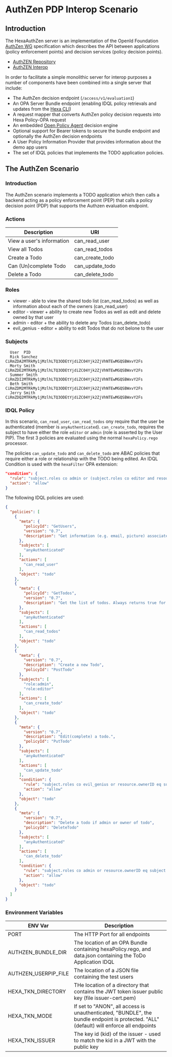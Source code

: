 # AuthZen PDP Interop Scenario

## Introduction

The HexaAuthZen server is an implementation of the OpenId Foundation [AuthZen WG](https://openid.net/wg/authzen/) specification which describes the API
between applications (policy enforcement points) and decision services (policy decision points). 
* [AuthZEN Repository](https://github.com/openid/authzen)
* [AuthZEN Interop](https://authzen-interop.net/docs/intro/)

In order to facilitate a simple monolithic server for interop purposes a number of components have been combined into
a single server that include:
* The AuthZen decision endpoint (`/access/v1/evaluation1`)
* An OPA Server Bundle endpoint (enabling IDQL policy retrievals and updates from the [Hexa CLI](https://github.com/hexa-org/policy-mapper/blob/main/docs/HexaAdmin.md))
* A request mapper that converts AuthZen policy decision requests into Hexa Policy-OPA request
* An embedded [Open Policy Agent](https://www.openpolicyagent.org) decision engine
* Optional support for Bearer tokens to secure the bundle endpoint and optionally the AuthZen decision endpoints
* A User Policy Information Provider that provides information about the demo app users
* The set of IDQL policies that implements the TODO application policies.

## The AuthZen Scenario

### Introduction
The AuthZen scenario implements a TODO application which then calls a backend acting as a policy enforcement point (PEP) that
calls a policy decision point (PDP) that supports the Authzen evaluation endpoint.

### Actions

| Description               | URI             |
|---------------------------|-----------------|
| View a user's information | can_read_user   |
| View all Todos            | can_read_todos  |
| Create a Todo             | can_create_todo |
| Can (Un)complete Todo     | can_update_todo |
| Delete a Todo             | can_delete_todo |

### Roles

- viewer - able to view the shared todo list (can_read_todos) as well as information about each of the owners (can_read_user)
- editor - viewer + ability to create new Todos as well as edit and delete owned by that user
- admin - editor + the ability to delete any Todos (can_delete_todo)
- evil_genius - editor + ability to edit Todos that do not belone to the user

### Subjects

```text
  User	PID
  Rick Sanchez	CiRmZDA2MTRkMy1jMzlhLTQ3ODEtYjdiZC04Yjk2ZjVhNTEwMGQSBWxvY2Fs
  Morty Smith	CiRmZDE2MTRkMy1jMzlhLTQ3ODEtYjdiZC04Yjk2ZjVhNTEwMGQSBWxvY2Fs
  Summer Smith	CiRmZDI2MTRkMy1jMzlhLTQ3ODEtYjdiZC04Yjk2ZjVhNTEwMGQSBWxvY2Fs
  Beth Smith	CiRmZDM2MTRkMy1jMzlhLTQ3ODEtYjdiZC04Yjk2ZjVhNTEwMGQSBWxvY2Fs
  Jerry Smith	CiRmZDQ2MTRkMy1jMzlhLTQ3ODEtYjdiZC04Yjk2ZjVhNTEwMGQSBWxvY2Fs
```

### IDQL Policy

In this scenario, `can_read_user`, `can_read_todos` ony require that the user be authenticated (member is `anyAuthenticated`).
`can_create_todo`, requires the subject to have either the role `editor` or `admin` (role is asserted by the User PIP). 
The first 3 policies are evaluated using the normal `hexaPolicy.rego` processor.

The policies `can_update_todo` and `can_delete_todo` are ABAC policies that require either a role or relationship with 
the TODO being edited. An IDQL Condition is used with the `hexaFilter` OPA extension:
```json lines
"condition": {
  "rule": "subject.roles co admin or (subject.roles co editor and resource.ownerID eq subject.claims.id)",
  "action": "allow"
}
```

The following IDQL policies are used:
```json
{
  "policies": [
    {
      "meta": {
        "policyId": "GetUsers",
        "version": "0.7",
        "description": "Get information (e.g. email, picture) associated with a user"
      },
      "subjects": [
        "anyAuthenticated"
      ],
      "actions": [
        "can_read_user"
      ],
      "object": "todo"
    },
    {
      "meta": {
        "policyId": "GetTodos",
        "version": "0.7",
        "description": "Get the list of todos. Always returns true for every user??"
      },
      "subjects": [
        "anyAuthenticated"
      ],
      "actions": [
        "can_read_todos"
      ],
      "object": "todo"
    },
    {
      "meta": {
        "version": "0.7",
        "description": "Create a new Todo",
        "policyId": "PostTodo"
      },
      "subjects": [
        "role:admin",
        "role:editor"
      ],
      "actions": [
        "can_create_todo"
      ],
      "object": "todo"
    },
    {
      "meta": {
        "version": "0.7",
        "description": "Edit(complete) a todo.",
        "policyId": "PutTodo"
      },
      "subjects": [
        "anyAuthenticated"
      ],
      "actions": [
        "can_update_todo"
      ],
      "condition": {
        "rule": "subject.roles co evil_genius or resource.ownerID eq subject.claims.email",
        "action": "allow"
      },
      "object": "todo"
    },
    {
      "meta": {
        "version": "0.7",
        "description": "Delete a todo if admin or owner of todo",
        "policyId": "DeleteTodo"
      },
      "subjects": [
        "anyAuthenticated"
      ],
      "actions": [
        "can_delete_todo"
      ],
      "condition": {
        "rule": "subject.roles co admin or resource.ownerID eq subject.claims.email",
        "action": "allow"
      },
      "object": "todo"
    }
  ]
}
```

### Environment Variables

| ENV Var               | Description                                                                                                                             |
|-----------------------|-----------------------------------------------------------------------------------------------------------------------------------------|
| PORT                  | The HTTP Port for all endpoints                                                                                                         |
| AUTHZEN_BUNDLE_DIR    | The location of an OPA Bundle containing hexaPolicy.rego, and data.json containing the ToDo Application IDQL                            |
| AUTHZEN_USERPIP_FILE  | The location of a JSON file containing the test users                                                                                   |
| HEXA_TKN_DIRECTORY | THe location of a directory that contains the JWT token issuer public key (file issuer-cert.pem)                                        |
| HEXA_TKN_MODE      | If set to "ANON", all access is unauthenticated, "BUNDLE", the bundle endpoint is protected. "ALL" (default) will enforce all endpoints |
| HEXA_TKN_ISSUER            | The key id (kid) of the issuer - used to match the kid in a JWT with the public key                                                     |


